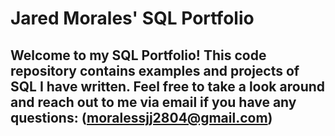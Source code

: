 # Jared Morales' SQL Portfolio
## Welcome to my SQL Portfolio! This code repository contains examples and projects of SQL I have written. Feel free to take a look around and reach out to me via email if you have any questions: (moralessjj2804@gmail.com)
